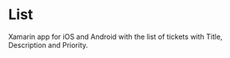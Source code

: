 # List
Xamarin app for iOS and Android with the list of tickets with Title, Description and Priority.
